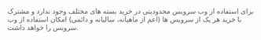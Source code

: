 <p><span style="color:rgb(90,90,90);">برای استفاده از وب سرویس محدودیتی در خرید بسته های مختلف وجود ندارد و مشترک با خرید هر یک از سرویس ها (اعم از ماهیانه، سالیانه و دائمی) امکان استفاده از وب سرویس را خواهد داشت.</span></p>